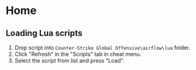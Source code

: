 # Home

## Loading Lua scripts

1. Drop script into `Counter-Strike Global Offensive\airflow\lua` folder.
2. Click "Refresh" in the "Scripts" tab in cheat menu.
3. Select the script from list and press "Load".
